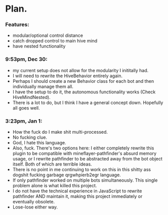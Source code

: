 # Plan.


### Features:
- modular/optional control distance
- catch dropped control to main hive mind
- have nested functionality


### 9:53pm, Dec 30:
- my current setup does not allow for the modularity I inititally had.
- I will need to rewrite the HiveBehavior entirely again.
- Perhaps I should create a new Behavior class for each bot and then individually manage them all.
- I have the setup to do it, the autonomous functionality works (Check HiveMindNested).
- There is a lot to do, but I think I have a general concept down.
Hopefully all goes well.



### 3:23pm, Jan 1:
- How the fuck do I make shit multi-processed.
- No fucking clue.
- God, I hate this language.
- Also, fuck. There's two options here: I either completely rewrite this plugin to be compatible with mineflayer-pathfinder's absurd memory usage,
or I rewrite pathfinder to be abstracted away from the bot object itself. Both of which are terrible ideas.
- There is no point in me continuing to work on this in this shitty ass dogshit fucking garbage qrgwhpierb2egr language.
- If only pathfinder worked on multiple bots simultaneously. This single problem alone is what killed this project.
- I do not have the technical experience in JavaScript to rewrite pathfinder AND maintain it, making this project immediately or eventually obsolete.
- Lose-lose either way.